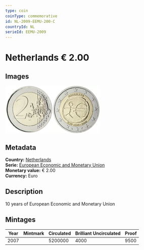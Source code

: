 ```yaml
---
type: coin
coinType: commemorative
id: NL-2009-EEMU-200-C
countryId: NL
serieId: EEMU-2009
---
```


# Netherlands € 2.00

## Images

<img src="../../Images/common-2007-200.webp" height="150" alt="Front image"><img src="Images/NL-2009-200.webp" height="150" alt="Back image">

## Metadata

**Country:** [Netherlands](../../Countries/Netherlands/index.md)\
**Serie:** [European Economic and Monetary Union](index.md)\
**Monetary value:** € 2.00\
**Currency:** Euro

## Description

10 years of European Economic and Monetary Union

## Mintages

| Year | Mintmark | Circulated | Brilliant Uncirculated | Proof |
| ---- | -------- | ---------- | ---------------------- | ----- |
| 2007 |          | 5200000    | 4000                   | 9500  |
